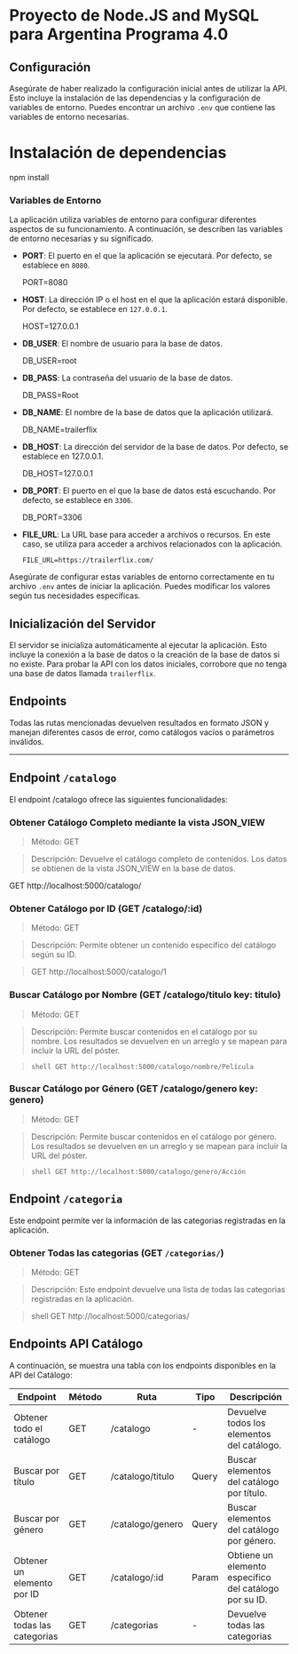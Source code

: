 # Proyecto de Node.JS and MySQL para Argentina Programa 4.0

## Configuración

Asegúrate de haber realizado la configuración inicial antes de utilizar la API. Esto incluye la instalación de las dependencias y la configuración de variables de entorno. Puedes encontrar un archivo `.env` que contiene las variables de entorno necesarias.

# Instalación de dependencias

npm install

### Variables de Entorno

La aplicación utiliza variables de entorno para configurar diferentes aspectos de su funcionamiento. A continuación, se describen las variables de entorno necesarias y su significado.

- **PORT**: El puerto en el que la aplicación se ejecutará. Por defecto, se establece en `8080`.

    PORT=8080

- **HOST**: La dirección IP o el host en el que la aplicación estará disponible. Por defecto, se establece en `127.0.0.1`.


    HOST=127.0.0.1


- **DB_USER**: El nombre de usuario para la base de datos.

    DB_USER=root


- **DB_PASS**: La contraseña del usuario de la base de datos.

 
    DB_PASS=Root


- **DB_NAME**: El nombre de la base de datos que la aplicación utilizará.


    DB_NAME=trailerflix


- **DB_HOST**: La dirección del servidor de la base de datos. Por defecto, se establece en 127.0.0.1.


    DB_HOST=127.0.0.1


- **DB_PORT**: El puerto en el que la base de datos está escuchando. Por defecto, se establece en `3306`.


    DB_PORT=3306


- **FILE_URL**: La URL base para acceder a archivos o recursos. En este caso, se utiliza para acceder a archivos relacionados con la aplicación.

    ```shell
    FILE_URL=https://trailerflix.com/
    ```

Asegúrate de configurar estas variables de entorno correctamente en tu archivo `.env` antes de iniciar la aplicación. Puedes modificar los valores según tus necesidades específicas.

## Inicialización del Servidor

El servidor se inicializa automáticamente al ejecutar la aplicación. Esto incluye la conexión a la base de datos o la creación de la base de datos si no existe. Para probar la API con los datos iniciales, corrobore que no tenga una base de datos llamada `trailerflix`.

## Endpoints

Todas las rutas mencionadas devuelven resultados en formato JSON y manejan diferentes casos de error, como catálogos vacíos o parámetros inválidos.

---

## Endpoint `/catalogo`

El endpoint /catalogo ofrece las siguientes funcionalidades:

### Obtener Catálogo Completo mediante la vista JSON_VIEW

> Método: GET

> Descripción: Devuelve el catálogo completo de contenidos. Los datos se obtienen de la vista JSON_VIEW en la base de datos.

GET http://localhost:5000/catalogo/

### Obtener Catálogo por ID (GET /catalogo/:id)

> Método: GET

> Descripción: Permite obtener un contenido específico del catálogo según su ID.

> GET http://localhost:5000/catalogo/1

### Buscar Catálogo por Nombre (GET /catalogo/titulo key: titulo)

> Método: GET

> Descripción: Permite buscar contenidos en el catálogo por su nombre. Los resultados se devuelven en un arreglo y se mapean para incluir la URL del póster.

> ```shell GET http://localhost:5000/catalogo/nombre/Película```


### Buscar Catálogo por Género (GET /catalogo/genero key: genero)

> Método: GET

> Descripción: Permite buscar contenidos en el catálogo por género. Los resultados se devuelven en un arreglo y se mapean para incluir la URL del póster.

> ```shell GET http://localhost:5000/catalogo/genero/Acción```


## Endpoint `/categoria`

Este endpoint permite ver la información de las categorias registradas en la aplicación.

### Obtener Todas las categorias (GET `/categorias/`)

> Método: GET

> Descripción: Este endpoint devuelve una lista de todas las categorias registradas en la aplicación.

> shell GET http://localhost:5000/categorias/

## Endpoints API Catálogo

A continuación, se muestra una tabla con los endpoints disponibles en la API del Catálogo:

| Endpoint                    | Método | Ruta             | Tipo  | Descripción                                            |
| --------------------------  | ------ | ---------------- | ----- | ------------------------------------------------------ |
| Obtener todo el catálogo    | GET    | /catalogo        | -     | Devuelve todos los elementos del catálogo.             |
| Buscar por título           | GET    | /catalogo/titulo | Query | Buscar elementos del catálogo por título.              |
| Buscar por género           | GET    | /catalogo/genero | Query | Buscar elementos del catálogo por género.              |
| Obtener un elemento por ID  | GET    | /catalogo/:id    | Param | Obtiene un elemento específico del catálogo por su ID. |
| Obtener todas las categorias| GET    | /categorias      | -     | Devuelve todas las categorias                          |
